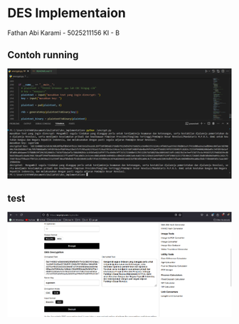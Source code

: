 # DES Implementaion

Fathan Abi Karami - 5025211156
KI - B

## Contoh running
![run](./pics/run.png)

## test
![tes](./pics/test.png)
